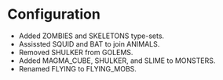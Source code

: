 # Configuration
* Added ZOMBIES and SKELETONS type-sets.
* Assissted SQUID and BAT to join ANIMALS.
* Removed SHULKER from GOLEMS.
* Added MAGMA_CUBE, SHULKER, and SLIME to MONSTERS.
* Renamed FLYING to FLYING_MOBS.
